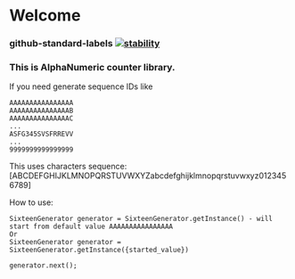 # Welcome

### github-standard-labels [![stability][0]][1]


### This is AlphaNumeric counter library.

If you need generate sequence IDs like

    AAAAAAAAAAAAAAAA
    AAAAAAAAAAAAAAAB
    AAAAAAAAAAAAAAAC
    ...
    ASFG345SVSFRREVV
    ...
    9999999999999999

This uses characters sequence: [ABCDEFGHIJKLMNOPQRSTUVWXYZabcdefghijklmnopqrstuvwxyz0123456789]

How to use:

    SixteenGenerator generator = SixteenGenerator.getInstance() - will start from default value AAAAAAAAAAAAAAAA
    Or
    SixteenGenerator generator = SixteenGenerator.getInstance({started_value})
    
    generator.next();

[0]: https://img.shields.io/badge/stability-experimental-orange.svg?style=flat-square
[1]: https://nodejs.org/api/documentation.html#documentation_stability_index
